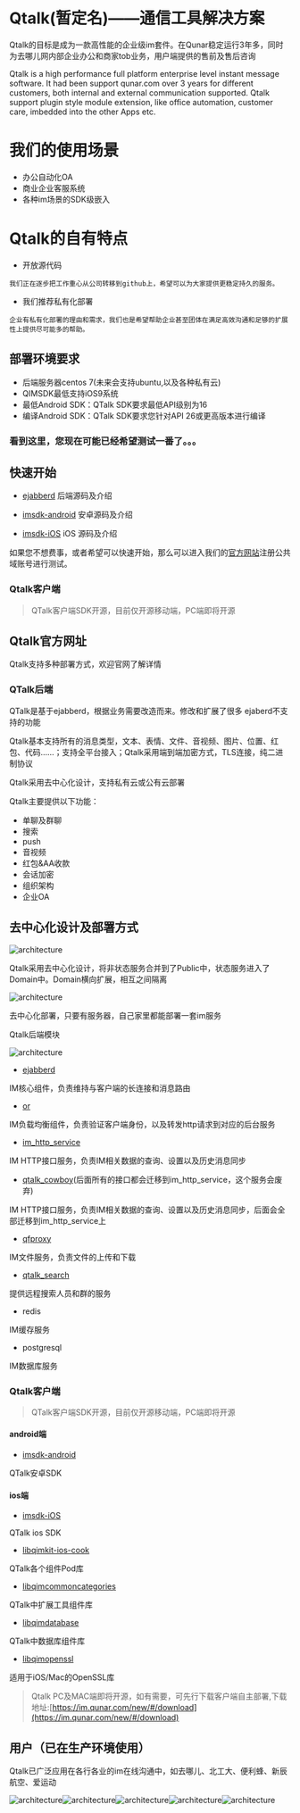 # Qtalk(暂定名)——通信工具解决方案

Qtalk的目标是成为一款高性能的企业级im套件。在Qunar稳定运行3年多，同时为去哪儿网内部企业办公和商家tob业务，用户端提供的售前及售后咨询

Qtalk is a high performance full platform enterprise level instant message software. It had been support qunar.com over 3 years for different customers, both internal and external communication supported. 
Qtalk support plugin style module extension, like office automation, customer care, imbedded into the other Apps etc.

# 我们的使用场景
* 办公自动化OA
* 商业企业客服系统
* 各种im场景的SDK级嵌入

# Qtalk的自有特点
* 开放源代码

```comment
我们正在逐步把工作重心从公司转移到github上，希望可以为大家提供更稳定持久的服务。
```
* 我们推荐私有化部署

```comment
企业有私有化部署的理由和需求，我们也是希望帮助企业甚至团体在满足高效沟通和足够的扩展性上提供尽可能多的帮助。
```

## 部署环境要求
-   后端服务器centos 7(未来会支持ubuntu,以及各种私有云)
-   QIMSDK最低支持iOS9系统
-   最低Android SDK：QTalk SDK要求最低API级别为16
-   编译Android SDK：QTalk SDK要求您针对API 26或更高版本进行编译


### 看到这里，您现在可能已经希望测试一番了。。。

## 快速开始
* [ejabberd](https://github.com/qunarcorp/ejabberd-open)  后端源码及介绍

* [imsdk-android](https://github.com/qunarcorp/imsdk-android) 安卓源码及介绍

* [imsdk-iOS](https://github.com/qunarcorp/imsdk-ios) iOS 源码及介绍

如果您不想费事，或者希望可以快速开始，那么可以进入我们的[官方网站](https://im.qunar.com/new/)注册公共域账号进行测试。


### Qtalk客户端
> QTalk客户端SDK开源，目前仅开源移动端，PC端即将开源

## Qtalk官方网址
Qtalk支持多种部署方式，欢迎官网了解详情

### QTalk后端
QTalk是基于ejabberd，根据业务需要改造而来。修改和扩展了很多 ejaberd不支持的功能

Qtalk基本支持所有的消息类型，文本、表情、文件、音视频、图片、位置、红包、代码……；支持全平台接入；Qtalk采用端到端加密方式，TLS连接，纯二进制协议

Qtalk采用去中心化设计，支持私有云或公有云部署

Qtalk主要提供以下功能：
-   单聊及群聊
-   搜索
-   push
-   音视频
-   红包&AA收款
-   会话加密
-   组织架构
-   企业OA


## 去中心化设计及部署方式
![architecture](image/arch.png)

Qtalk采用去中心化设计，将非状态服务合并到了Public中，状态服务进入了Domain中。Domain横向扩展，相互之间隔离

![architecture](image/deploy.png)

去中心化部署，只要有服务器，自己家里都能部署一套im服务



Qtalk后端模块

![architecture](image/arch_ejab.png)

+ [ejabberd](https://github.com/qunarcorp/ejabberd-open)

IM核心组件，负责维持与客户端的长连接和消息路由

+ [or](https://github.com/qunarcorp/or_open)

IM负载均衡组件，负责验证客户端身份，以及转发http请求到对应的后台服务
+ [im_http_service](https://github.com/qunarcorp/im_http_service_open)

IM HTTP接口服务，负责IM相关数据的查询、设置以及历史消息同步

+ [qtalk_cowboy](https://github.com/qunarcorp/qtalk_cowboy_open)(后面所有的接口都会迁移到im_http_service，这个服务会废弃)

IM HTTP接口服务，负责IM相关数据的查询、设置以及历史消息同步，后面会全部迁移到im_http_service上

+ [qfproxy](https://github.com/qunarcorp/qfproxy_open)

IM文件服务，负责文件的上传和下载

+ [qtalk_search](https://github.com/qunarcorp/qtalk_search)

提供远程搜索人员和群的服务

+ redis

IM缓存服务

+ postgresql

IM数据库服务

### Qtalk客户端
> QTalk客户端SDK开源，目前仅开源移动端，PC端即将开源

#### android端
+ [imsdk-android](https://github.com/qunarcorp/imsdk-android)

QTalk安卓SDK

#### ios端
+ [imsdk-iOS](https://github.com/qunarcorp/imsdk-ios)

QTalk ios SDK

+ [libqimkit-ios-cook ](https://github.com/qunarcorp/libqimkit-ios-cook)

QTalk各个组件Pod库

+ [libqimcommoncategories](https://github.com/qunarcorp/libqimcommoncategories-ios)

QTalk中扩展工具组件库

+ [libqimdatabase](https://github.com/qunarcorp/libqimdatabase-ios)

QTalk中数据库组件库

+ [libqimopenssl](https://github.com/qunarcorp/libqimopenssl-ios)

适用于iOS/Mac的OpenSSL库


>Qtalk PC及MAC端即将开源，如有需要，可先行下载客户端自主部署,下载地址:[https://im.qunar.com/new/#/download](https://im.qunar.com/new/#/download)



## 用户（已在生产环境使用）

Qtalk已广泛应用在各行各业的im在线沟通中，如去哪儿、北工大、便利蜂、新辰航空、爱运动

![architecture](image/qunar.png)![architecture](image/blf.png)![architecture](image/sports.png)![architecture](image/bjgydx.png)![architecture](image/xchk.png)
